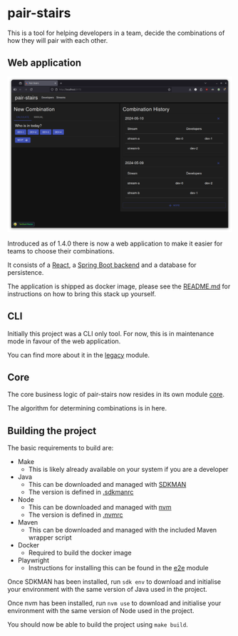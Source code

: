 # pair-stairs

This is a tool for helping developers in a team, decide the combinations of how they will pair with each other.

## Web application

<img src="screenshots/home.png" alt="home page screenshot" width="800"/>

Introduced as of 1.4.0 there is now a web application to make it easier for teams to choose their combinations.

It consists of a [React](frontend/README.md), a [Spring Boot backend](backend/README.md) and a database for
persistence.

The application is shipped as docker image, please see the [README.md](docker/README.md)
for instructions on how to bring this stack up yourself.

## CLI

Initially this project was a CLI only tool. For now, this is in maintenance mode in favour of the web application.

You can find more about it in the [legacy](legacy/README.md) module.

## Core

The core business logic of pair-stairs now resides in its own module [core](core/README.md).

The algorithm for determining combinations is in here.

## Building the project

The basic requirements to build are:

- Make
  - This is likely already available on your system if you are a developer
- Java
  - This can be downloaded and managed with [SDKMAN](https://sdkman.io/install)
  - The version is defined in [.sdkmanrc](.sdkmanrc)
- Node
  - This can be downloaded and managed with [nvm](https://github.com/nvm-sh/nvm?tab=readme-ov-file#installing-and-updating)
  - The version is defined in [.nvmrc](.nvmrc)
- Maven
  - This can be downloaded and managed with the included Maven wrapper script
- Docker
  - Required to build the docker image
- Playwright
  - Instructions for installing this can be found in the [e2e](e2e/README.md) module

Once SDKMAN has been installed, run `sdk env` to download and initialise your environment with the same
version of Java used in the project.

Once nvm has been installed, run `nvm use` to download and initialise your environment with the same
version of Node used in the project.

You should now be able to build the project using `make build`.